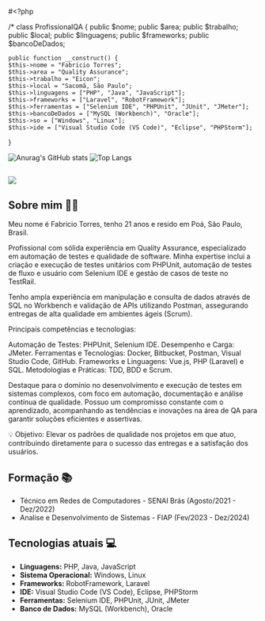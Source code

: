 #<?php

/*
class ProfissionalQA {
    public $nome;
    public $area;
    public $trabalho;
    public $local;
    public $linguagens;
    public $frameworks;
    public $bancoDeDados;

    public function __construct() {
    $this->nome = "Fabricio Torres";
    $this->area = "Quality Assurance";
    $this->trabalho = "Eicon";
    $this->local = "Sacomã, São Paulo";
    $this->linguagens = ["PHP", "Java", "JavaScript"];
    $this->frameworks = ["Laravel", "RobotFramework"];
    $this->ferramentas = ["Selenium IDE", "PHPUnit", "JUnit", "JMeter"];
    $this->bancoDeDados = ["MySQL (Workbench)", "Oracle"];
    $this->so = ["Windows", "Linux"];
    $this->ide = ["Visual Studio Code (VS Code)", "Eclipse", "PHPStorm"];
}


  ![Anurag's GitHub stats](https://github-readme-stats.vercel.app/api?username=Fabs0602&show_icons=true&theme=dark)
  ![Top Langs](https://github-readme-stats.vercel.app/api/top-langs/?username=Fabs0602&layout=compact&bg_color=000000&text_color=ffffff)
  ##
  
  <div>
  <a href="https://br.linkedin.com/in/fabricio-torres-a96374173" target="_blank"><img src="https://img.shields.io/badge/-LinkedIn-%230077B5?style=for-the-badge&logo=linkedin&logoColor=white" target="_blank"></a>
  </div>

<h2>Sobre mim 👩‍💻</h2>
<p>Meu nome é Fabricio Torres, tenho 21 anos e resido em Poá, São Paulo, Brasil.</p>
<p>Profissional com sólida experiência em Quality Assurance, especializado em automação de testes e qualidade de software. Minha expertise inclui a criação e execução de testes unitários com PHPUnit, automação de testes de fluxo e usuário com Selenium IDE e gestão de casos de teste no TestRail.

Tenho ampla experiência em manipulação e consulta de dados através de SQL no Workbench e validação de APIs utilizando Postman, assegurando entregas de alta qualidade em ambientes ágeis (Scrum).

Principais competências e tecnologias:

Automação de Testes: PHPUnit, Selenium IDE.
Desempenho e Carga: JMeter.
Ferramentas e Tecnologias: Docker, Bitbucket, Postman, Visual Studio Code, GitHub.
Frameworks e Linguagens: Vue.js, PHP (Laravel) e SQL.
Metodologias e Práticas: TDD, BDD e Scrum.

Destaque para o domínio no desenvolvimento e execução de testes em sistemas complexos, com foco em automação, documentação e análise contínua de qualidade. Possuo um compromisso constante com o aprendizado, acompanhando as tendências e inovações na área de QA para garantir soluções eficientes e assertivas.

💡 Objetivo: Elevar os padrões de qualidade nos projetos em que atuo, contribuindo diretamente para o sucesso das entregas e a satisfação dos usuários.</p>

<h2>Formação 📚</h2>
<ul>
  <li>Técnico em Redes de Computadores - SENAI Brás (Agosto/2021 - Dez/2022)</li>
  <li>Analise e Desenvolvimento de Sistemas - FIAP (Fev/2023 - Dez/2024)</li>
</ul>

<h2>Tecnologias atuais 💻</h2>
<ul>
  <li><strong>Linguagens:</strong> PHP, Java, JavaScript</li>
  <li><strong>Sistema Operacional:</strong> Windows, Linux</li>
  <li><strong>Frameworks:</strong> RobotFramework, Laravel</li>
  <li><strong>IDE:</strong> Visual Studio Code (VS Code), Eclipse, PHPStorm</li>
  <li><strong>Ferramentas:</strong> Selenium IDE, PHPUnit, JUnit, JMeter</li>
  <li><strong>Banco de Dados:</strong> MySQL (Workbench), Oracle</li>
</ul>
